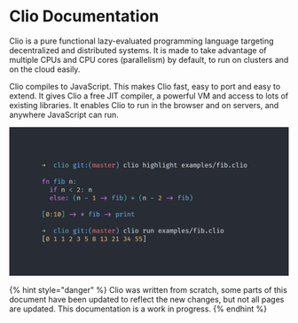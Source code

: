 # Clio Documentation

Clio is a pure functional lazy-evaluated programming language targeting decentralized and distributed systems. It is made to take advantage of multiple CPUs and CPU cores \(parallelism\) by default, to run on clusters and on the cloud easily.

Clio compiles to JavaScript. This makes Clio fast, easy to port and easy to extend. It gives Clio a free JIT compiler, a powerful VM and access to lots of existing libraries. It enables Clio to run in the browser and on servers, and anywhere JavaScript can run.

![](https://raw.githubusercontent.com/clio-lang/media/master/clio-cut.png)

{% hint style="danger" %}
Clio was written from scratch, some parts of this document have been updated to reflect the new changes, but not all pages are updated. This documentation is a work in progress.
{% endhint %}
